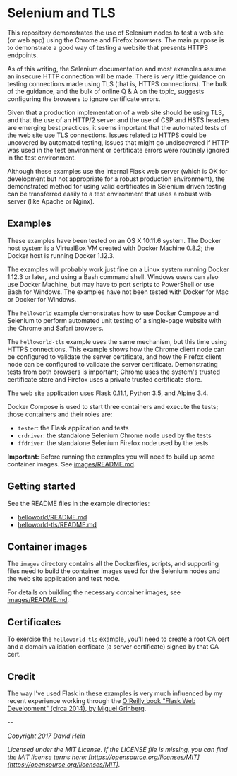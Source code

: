 # Selenium and TLS

This repository demonstrates the use of Selenium nodes to test a web site (or web app) using the Chrome and Firefox browsers. The main purpose is to demonstrate a good way of testing a website that presents HTTPS endpoints.

As of this writing, the Selenium documentation and most examples assume an insecure HTTP connection will be made. There is very little guidance on testing connections made using TLS (that is, HTTPS connections). The bulk of the guidance, and the bulk of online Q &amp; A on the topic, suggests configuring the browsers to ignore certificate errors.

Given that a production implementation of a web site should be using TLS, and that the use of an HTTP/2 server and the use of CSP and HSTS headers are emerging best practices, it seems important that the automated tests of the web site use TLS connections. Issues related to HTTPS could be uncovered by automated testing, issues that might go undiscovered if HTTP was used in the test environment or certificate errors were routinely ignored in the test environment.

Although these examples use the internal Flask web server (which is OK for development but not appropriate for a robust production environment), the demonstrated method for using valid certificates in Selenium driven testing can be transferred easily to a test environment that uses a robust web server (like Apache or Nginx).

## Examples

These examples have been tested on an OS X 10.11.6 system. The Docker host system is a VirtualBox VM created with Docker Machine 0.8.2; the Docker host is running Docker 1.12.3.

The examples will probably work just fine on a Linux system running Docker 1.12.3 or later, and using a Bash command shell. Windows users can also use Docker Machine, but may have to port scripts to PowerShell or use Bash for Windows. The examples have not been tested with Docker for Mac or Docker for Windows.

The `helloworld` example demonstrates how to use Docker Compose and Selenium to perform automated unit testing of a single-page website with the Chrome and Safari browsers.

The `helloworld-tls` example uses the same mechanism, but this time using HTTPS connections. This example shows how the Chrome client node can be configured to validate the server certificate, and how the Firefox client node can be configured to validate the server certificate. Demonstrating tests from both browsers is important; Chrome uses the system's trusted certificate store and Firefox uses a private trusted certificate store.

The web site application uses Flask 0.11.1, Python 3.5, and Alpine 3.4.

Docker Compose is used to start three containers and execute the tests; those containers and their roles are:

* `tester`: the Flask application and tests
* `crdriver`: the standalone Selenium Chrome node used by the tests
* `ffdriver`: the standalone Selenium Firefox node used by the tests

**Important:** Before running the examples you will need to build up some container images. See [images/README.md](images/README.md).

## Getting started

See the README files in the example directories:

* [helloworld/README.md](helloworld/README.md)
* [helloworld-tls/README.md](helloworld-tls/README.md)

## Container images

The `images` directory contains all the Dockerfiles, scripts, and supporting files need to build the container images used for the Selenium nodes and the web site application and test node.

For details on building the necessary container images, see [images/README.md](images/README.md).

## Certificates

To exercise the `helloworld-tls` example, you'll need to create a root CA cert and a domain validation cerficate (a server certificate) signed by that CA cert.

## Credit

The way I've used Flask in these examples is very much influenced by my recent experience working through the [O'Reilly book "Flask Web Development" (circa 2014), by Miguel Grinberg](http://shop.oreilly.com/product/0636920031116.do).

--

_Copyright 2017 David Hein_

_Licensed under the MIT License. If the LICENSE file is missing, you can find the MIT license terms here: [https://opensource.org/licenses/MIT](https://opensource.org/licenses/MIT)._
